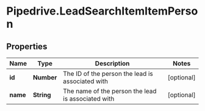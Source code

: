 # Pipedrive.LeadSearchItemItemPerson

## Properties

Name | Type | Description | Notes
------------ | ------------- | ------------- | -------------
**id** | **Number** | The ID of the person the lead is associated with | [optional] 
**name** | **String** | The name of the person the lead is associated with | [optional] 


